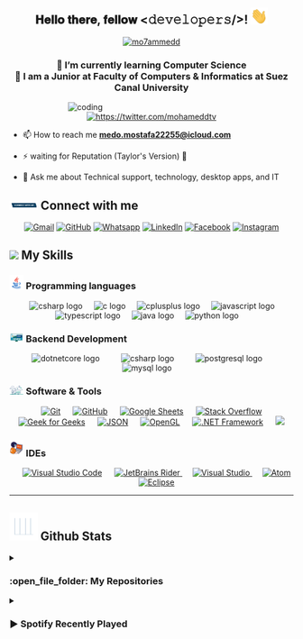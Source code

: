 <div align="center">
<h2> 𝐇𝐞𝐥𝐥𝐨 𝐭𝐡𝐞𝐫𝐞, 𝐟𝐞𝐥𝐥𝐨𝐰 <𝚍𝚎𝚟𝚎𝚕𝚘𝚙𝚎𝚛𝚜/>! <img src="https://github.com/ABSphreak/ABSphreak/blob/master/gifs/Hi.gif" width="30"></h2>
     </div>
	


</body>
     <div align="center">
	     <p align="center"> 
      <a href="https://twitter.com/mohameddtv" target="_blank">
  <img src="https://komarev.com/ghpvc/?username=mo7ammedd&label=Profile%20views&color=000000&style=flat" alt="mo7ammedd" />
</a>

</p>
 </h1>
  </div>
<h3 align="center">🌱 I’m currently learning Computer Science<br>
🌱 I am a Junior at Faculty of Computers & Informatics at Suez Canal University</h3>
<img align="right" alt="coding" width="400" src="https://i.imgur.com/1DnJgVw.gif">



<p align="center">
  <a href="https://twitter.com/mohameddtv" target="_blank">
  <img src="https://img.shields.io/twitter/follow/mohameddtv?style=social" alt="https://twitter.com/mohameddtv">
  </a>
</p>

- 📫 How to reach me **medo.mostafa22255@icloud.com**

- ⚡ waiting for Reputation (Taylor's Version) 🖤
-  💬 Ask me about Technical support, technology, desktop apps, and IT
## <img src="https://github.com/Mo7ammedd/Mo7ammedd/blob/main/Images/Connect-with-me.gif?raw=true" width="10%"> Connect with me
<p align="center">
	<a href="mailto:medo.mostafa22255@gmail.com"><img img src="https://img.shields.io/badge/gmail-%23EA4335.svg?style=plastic&logo=gmail&logoColor=white" alt="Gmail"/></a>
	<a href="https://github.com/mo7ammedd"><img src="https://img.shields.io/badge/github-%23181717.svg?style=plastic&logo=github&logoColor=white" alt="GitHub"/></a>
	<a href="https://wa.me/0201112961724"><img src="https://img.shields.io/badge/whatsapp-%2325D366.svg?style=plastic&logo=whatsapp&logoColor=white" alt="Whatsapp"/></a>
	<a href="https://www.linkedin.com/in/mohammed-mostafa-316b21254/"><img src="https://img.shields.io/badge/linkedin-%230A66C2.svg?style=plastic&logo=linkedin&logoColor=white" alt="LinkedIn"/></a>
	<a href="https://www.facebook.com/people/Mohammed-Mostafa/pfbid0aVZMoPVRCv7XsmQMPfEiStSUZgPW1NiR1JCkibMFg6MnUYNFCyJnGLUDrVWC2a5ql/"><img src="https://img.shields.io/badge/facebook-%231877F2.svg?style=plastic&logo=facebook&logoColor=white" alt="Facebook"/></a>
	<a href="https://www.instagram.com/mohamed__mostaffaa/"><img src="https://img.shields.io/badge/instagram-%23E4405F.svg?style=plastic&logo=instagram&logoColor=white" alt="Instagram"/></a>
	
</a>

</p>



## <img src="https://media2.giphy.com/media/QssGEmpkyEOhBCb7e1/giphy.gif?cid=ecf05e47a0n3gi1bfqntqmob8g9aid1oyj2wr3ds3mg700bl&rid=giphy.gif" width ="3%"> My Skills

### <img src = "https://github.com/Mo7ammedd/Mo7ammedd/blob/main/Images/Programming_Languages.gif?raw=true" width=5%> Programming languages

<p align="center"> 
  &emsp; 
 <img src="https://cdn.jsdelivr.net/gh/devicons/devicon/icons/csharp/csharp-original.svg" height="40" alt="csharp logo"  />
  <img width="12" />
  <img src="https://cdn.jsdelivr.net/gh/devicons/devicon/icons/c/c-original.svg" height="40" alt="c logo"  />
  <img width="12" />
  <img src="https://cdn.jsdelivr.net/gh/devicons/devicon/icons/cplusplus/cplusplus-original.svg" height="40" alt="cplusplus logo"  />
  <img width="12" />
  <img src="https://cdn.jsdelivr.net/gh/devicons/devicon/icons/javascript/javascript-original.svg" height="40" alt="javascript logo"  />
  <img width="12" />
  <img src="https://cdn.jsdelivr.net/gh/devicons/devicon/icons/typescript/typescript-original.svg" height="40" alt="typescript logo"  />
  <img width="12" />
  <img src="https://cdn.jsdelivr.net/gh/devicons/devicon/icons/java/java-original.svg" height="40" alt="java logo"  />
  <img width="12" />
  <img src="https://cdn.jsdelivr.net/gh/devicons/devicon/icons/python/python-original.svg" height="40" alt="python logo"  />
  <img width="12" />
</p>

### <img src = "https://github.com/Mo7ammedd/Mo7ammedd/blob/main/Images/Front_End.gif?raw=true" width=5%>  Backend Development
<p align="center"> 
  &emsp; 
    <img src="https://cdn.jsdelivr.net/gh/devicons/devicon/icons/dotnetcore/dotnetcore-original.svg" height="40" alt="dotnetcore logo"  />
  <img width="12" />
  &emsp;
<img src="https://cdn.jsdelivr.net/gh/devicons/devicon/icons/csharp/csharp-original.svg" height="40" alt="csharp logo"  />
  <img width="12" />
  &emsp;
 <img src="https://cdn.jsdelivr.net/gh/devicons/devicon/icons/postgresql/postgresql-original.svg" height="40" alt="postgresql logo"  />
  <img width="12" />
  &emsp;
<img src="https://cdn.jsdelivr.net/gh/devicons/devicon/icons/mysql/mysql-original.svg" height="40" alt="mysql logo"  />
  <img width="12" />
</p>

### <img src="https://github.com/Mo7ammedd/Mo7ammedd/blob/main/Images/Software_Tools.gif?raw=true" width=5%>  Software & Tools

<p align="center">
  &emsp;
  <a href="#"><img alt="Git" src="https://img.shields.io/badge/Git%20-%23F05033.svg?style=plastic&logo=git&logoColor=white"></a>
  &emsp;
  <a href="#"><img alt="GitHub" src="https://img.shields.io/badge/github-%23181717.svg?style=plastic&logo=github&logoColor=white"></a>
  &emsp;
  <a href="#"><img alt="Google Sheets" src="https://img.shields.io/badge/Google%20Sheets%20-%2334A853.svg?style=plastic&logo=google%20sheets&logoColor=white"></a>
  &emsp;
  <a href="#"><img alt="Stack Overflow" src="https://img.shields.io/badge/-Stack%20Overflow-FE7A16?style=plastic&logo=stack-overflow&logoColor=white"></a>
  &emsp;
  <a href="#"><img alt="Geek for Geeks" src="https://img.shields.io/badge/geeksforgeeks-%230F9D58.svg?style=plastic&logo=geeksforgeeks&logoColor=white"></a>
  &emsp;
  <a href="#"><img alt="JSON" src="https://img.shields.io/badge/json-%23000000.svg?style=plastic&logo=json&logoColor=white"></a>
  &emsp;
  <a href="#"><img alt="OpenGL" src="https://img.shields.io/badge/opengl-%235586A4.svg?style=plastic&logo=opengl&logoColor=white"></a>
  &emsp;
  <a href="#"><img alt=".NET Framework" src="https://img.shields.io/badge/.NET%20Framework-512BD4.svg?style=plastic&logo=.net&logoColor=white"></a>
 &emsp;
  <a href="#"><img src="https://img.shields.io/badge/mysql-%234479A1.svg?&style=plastic&logo=mysql&logoColor=white"/></a>
</p>

 ### <img src = "https://github.com/Mo7ammedd/Mo7ammedd/blob/main/Images/IDEs.gif?raw=true" width=5%> IDEs
 
<p align="center">
  &emsp;
    <a href="#"><img alt="Visual Studio Code" src="https://img.shields.io/badge/Visual%20Studio%20Code-0078d7.svg?style=plastic&logo=visual-studio-code&logoColor=white"></a>
  &emsp;
	<a href="#">
  <img alt="JetBrains Rider" src="https://img.shields.io/badge/JetBrains%20Rider-000000.svg?style=plastic&logo=rider&logoColor=white">
</a>
&emsp;
	  <a href="#">
  <img alt="Visual Studio" src="https://img.shields.io/badge/Visual%20Studio-5C2D91.svg?style=plastic&logo=visual-studio&logoColor=white">
</a>
&emsp;
    <a href="#"><img alt="Atom" src="https://img.shields.io/badge/atom-%2366595C.svg?&style=plastic&logo=atom&logoColor=white" /></a>
  &emsp;
    <a href="#"><img alt="Eclipse" src="https://img.shields.io/badge/eclipse%20ide-%232C2255.svg?&style=plastic&logo=eclipse%20ide&logoColor=white" /></a>
</p>

---




	
## <picture> <img src = "https://github.com/Mo7ammedd/Mo7ammedd/blob/main/Images/Statistics.gif?raw=true" width = 50px>  </picture> Github Stats
	




<details><summary><h3> :open_file_folder: My Repositories </h3></summary>
	
<div>
  <p align="center">
	  <a href="https://github.com/Mo7ammedd/myportfolio">
      		<img src="https://github-readme-stats.vercel.app/api/pin/?username=Mo7ammedd&repo=myportfolio&theme=tokyonight" 
    	</a>
	<a href="https://github.com/Mo7ammedd/taylor-quote-generator">
      		<img src="https://github-readme-stats.vercel.app/api/pin/?username=Mo7ammedd&repo=taylor-quote-generator&theme=tokyonight" 
    	</a>
	<a href="https://github.com/Mo7ammedd/youtube-summary">
      		<img src="https://github-readme-stats.vercel.app/api/pin/?username=Mo7ammedd&repo=youtube-summary&theme=tokyonight" alt="GitHub Stats" />
    	</a>
<a href="https://github.com/Mo7ammedd/hospital-system-py">
      		<img src="https://github-readme-stats.vercel.app/api/pin/?username=Mo7ammedd&repo=hospital-system-py&theme=tokyonight" alt="GitHub Stats" />
    	</a>
	<a href="https://github.com/Mo7ammedd/Hospital-system">
      		<img src="https://github-readme-stats.vercel.app/api/pin/?username=mo7ammedd&repo=Hospital-system&theme=tokyonight" alt="GitHub Stats" />
    	</a>
	<a href="https://github.com/Mo7ammedd/nodejs-e-commerce">
      		<img src="https://github-readme-stats.vercel.app/api/pin/?username=mo7ammedd&repo=nodejs-e-commerce&theme=tokyonight" alt="GitHub Stats" />
    	</a>
	<a href="https://github.com/Mo7ammedd/download-pdf">
      		<img src="https://github-readme-stats.vercel.app/api/pin/?username=mo7ammedd&repo=download-pdf&theme=tokyonight" alt="GitHub Stats" />
    	</a>
	<a href="https://github.com/Mo7ammedd/taylor-swift">
      		<img src="https://github-readme-stats.vercel.app/api/pin/?username=mo7ammedd&repo=taylor-swift&theme=tokyonight" alt="GitHub Stats" />
    	</a>
	<a href="https://github.com/Mo7ammedd/Mo7ammedd">
      		<img src="https://github-readme-stats.vercel.app/api/pin/?username=mo7ammedd&repo=mo7ammedd&theme=tokyonight" alt="GitHub Stats" />
    	</a>    	     	    	
 	<a href="https://github.com/Mo7ammedd/analysis-user-feeling">
      		<img src="https://github-readme-stats.vercel.app/api/pin/?username=mo7ammedd&repo=analysis-user-feeling&theme=tokyonight" alt="GitHub Stats" />
    	</a>    	     	    	 	     	    	
 	<a href="https://github.com/Mo7ammedd/it_project">
      		<img src="https://github-readme-stats.vercel.app/api/pin/?username=mo7ammedd&repo=it_project&theme=tokyonight" alt="GitHub Stats" />
    	</a>    
	<a href="https://github.com/Mo7ammedd/Backend-NodeJS-Summer-Training-">
      		<img src="https://github-readme-stats.vercel.app/api/pin/?username=Mo7ammedd&repo=Backend-NodeJS-Summer-Training-&theme=tokyonight" 
    	</a>
 	<a href="https://github.com/Mo7ammedd/color-quiz-application">
      		<img src="https://github-readme-stats.vercel.app/api/pin/?username=mo7ammedd&repo=color-quiz-application&theme=tokyonight" alt="GitHub Stats" />
    	</a>
    	<a href="https://github.com/Mo7ammedd/Filmak">
      		<img src="https://github-readme-stats.vercel.app/api/pin/?username=mo7ammedd&repo=Filmak&theme=tokyonight" alt="GitHub Stats" />
    	</a>
  </p>
</div>
</details>



<details>
    <summary><h3>▶️ Spotify Recently Played</h3></summary>
    <br />
    <img src="https://spotify-recently-played-readme.vercel.app/api?user=31dtjos6oxbpsmlnlsjfdltgltku" />
</details>
